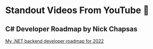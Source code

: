 # Standout Videos From YouTube 🎥

## C# Developer Roadmap by Nick Chapsas

[My .NET backend developer roadmap for 2022](https://www.youtube.com/watch?v=gw-6lKrKlp0&ab_channel=NickChapsas)
